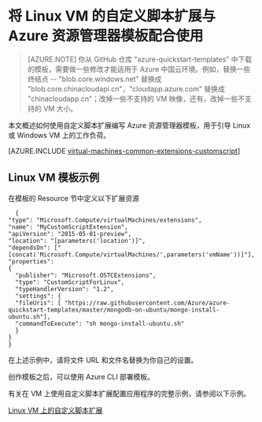 <!-- ARM: tested -->

<properties
   pageTitle="在 Linux VM 上使用模板自定义脚本 | Azure"
   description="通过将自定义脚本扩展与资源管理器模板配合使用，自动执行 Linux 的 Azure VM 配置任务"
   services="virtual-machines-linux"
   documentationCenter=""
   authors="kundanap"
   manager="timlt"
   editor=""
   tags="azure-resource-manager"/>

<tags
   ms.service="virtual-machines-linux"
   ms.date="03/29/2016"
   wacn.date="06/29/2016"/>

# 将 Linux VM 的自定义脚本扩展与 Azure 资源管理器模板配合使用

>[AZURE.NOTE] 你从 GitHub 仓库 "azure-quickstart-templates" 中下载的模板，需要做一些修改才能适用于 Azure 中国云环境。例如，替换一些终结点 -- "blob.core.windows.net" 替换成 "blob.core.chinacloudapi.cn"，"cloudapp.azure.com" 替换成 "chinacloudapp.cn"；改掉一些不支持的 VM 映像，还有，改掉一些不支持的 VM 大小。

本文概述如何使用自定义脚本扩展编写 Azure 资源管理器模板，用于引导 Linux 或 Windows VM 上的工作负荷。

[AZURE.INCLUDE [virtual-machines-common-extensions-customscript](../../includes/virtual-machines-common-extensions-customscript.md)]

## Linux VM 模板示例

在模板的 Resource 节中定义以下扩展资源

      {
    "type": "Microsoft.Compute/virtualMachines/extensions",
    "name": "MyCustomScriptExtension",
    "apiVersion": "2015-05-01-preview",
    "location": "[parameters('location')]",
    "dependsOn": ["[concat('Microsoft.Compute/virtualMachines/',parameters('vmName'))]"],
    "properties":
    {
      "publisher": "Microsoft.OSTCExtensions",
      "type": "CustomScriptForLinux",
      "typeHandlerVersion": "1.2",
      "settings": {
      "fileUris": [ "https://raw.githubusercontent.com/Azure/azure-quickstart-templates/master/mongodb-on-ubuntu/mongo-install-ubuntu.sh"],
      "commandToExecute": "sh mongo-install-ubuntu.sh"
      }
    }
    }

在上述示例中，请将文件 URL 和文件名替换为你自己的设置。

创作模板之后，可以使用 Azure CLI 部署模板。

有关在 VM 上使用自定义脚本扩展配置应用程序的完整示例，请参阅以下示例。

[Linux VM 上的自定义脚本扩展](https://github.com/Azure/azure-quickstart-templates/blob/b1908e74259da56a92800cace97350af1f1fc32b/mongodb-on-ubuntu/azuredeploy.json/)

<!---HONumber=Mooncake_0118_2016-->